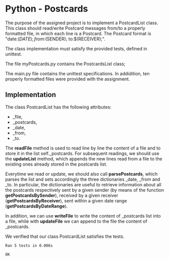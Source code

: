 # Python - Postcards

The purpose of the assigned project is to implement a PostcardList class. 
This class should read/write Postcard messages from/to a properly formatted
file, in which each line is a Postcard.
The Postcard format is "date:$(DATE); from:$(SENDER); to:$(RECEIVER);".

The class implementation must satisfy the provided tests, defined in unittest.

The file myPostcards.py contains the PostcardsList class;

The main.py file contains the unittest specifications.
In addidition, ten properly formatted files were provided with the assignment.

## Implementation 
The class PostcardList has the following attributes: 
- _file, 
- _postcards, 
- _date, 
- _from, 
- _to. 

The **readFile** method is used to read line by line the content of a file
and to store it in the list self._postcards.
For subsequent readings, we should use the **updateList** method, which appends the new lines read from a file to the existing ones already stored in the postcards list. 

Everytime we read or update, we should also call **parsePostcards**, which parses the list and sets accordingly the three dictionaries _date, _from and _to. 
In particular, the dictionaries are useful to retrieve information about all the postcards respectively sent by a given sender (by means of the function **getPostcardsBySender**), 
received by a given receiver (**getPostcardsByReceiver**), 
sent within a given date range (**getPostcardsByDateRange**). 

In addition, we can use **writeFile** to write the content of _postcards list into a file, while with **updateFile** we can append to the file the content of _postcards.

We verified that our class PostcardList satisfies the tests.

```
Ran 5 tests in 0.006s

OK
```

